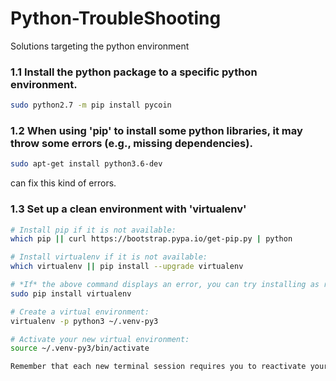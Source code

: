 # Python-TroubleShooting
 Solutions targeting the python environment
 
 ### 1.1 Install the python package to a specific python environment.
```bash
sudo python2.7 -m pip install pycoin
```
### 1.2 When using 'pip' to install some python libraries, it may throw some errors (e.g., missing dependencies).
```bash 
sudo apt-get install python3.6-dev
```
can fix this kind of errors.

### 1.3 Set up a clean environment with 'virtualenv'
```bash
# Install pip if it is not available:
which pip || curl https://bootstrap.pypa.io/get-pip.py | python

# Install virtualenv if it is not available:
which virtualenv || pip install --upgrade virtualenv

# *If* the above command displays an error, you can try installing as root:
sudo pip install virtualenv

# Create a virtual environment:
virtualenv -p python3 ~/.venv-py3

# Activate your new virtual environment:
source ~/.venv-py3/bin/activate

Remember that each new terminal session requires you to reactivate your virtualenv through the above command.
```

